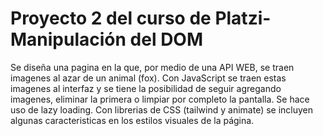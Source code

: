 # Proyecto 2 del curso de Platzi-Manipulación del DOM

Se diseña una pagina en la que, por medio de una API WEB, se traen imagenes al azar de un animal (fox). 
Con JavaScript se traen estas imagenes al interfaz y se tiene la posibilidad de seguir agregando imagenes, eliminar la primera o limpiar por completo la pantalla. Se hace uso de lazy loading.
Con librerias de CSS (tailwind y animate) se incluyen algunas caracteristicas en los estilos visuales de la página.